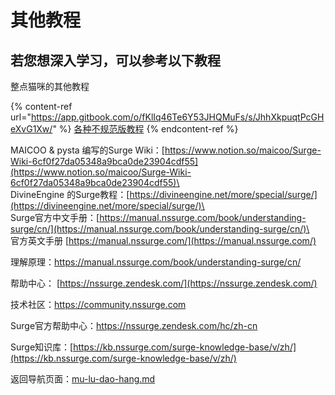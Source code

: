 # 其他教程

## 若您想深入学习，可以参考以下教程

整点猫咪的其他教程

{% content-ref url="https://app.gitbook.com/o/fKlIq46Te6Y53JHQMuFs/s/JhhXkpuqtPcGHeXvG1Xw/" %}
[各种不规范版教程](https://app.gitbook.com/o/fKlIq46Te6Y53JHQMuFs/s/JhhXkpuqtPcGHeXvG1Xw/)
{% endcontent-ref %}

MAICOO & pysta 编写的Surge Wiki：[https://www.notion.so/maicoo/Surge-Wiki-6cf0f27da05348a9bca0de23904cdf55](https://www.notion.so/maicoo/Surge-Wiki-6cf0f27da05348a9bca0de23904cdf55)\
\
DivineEngine 的Surge教程：[https://divineengine.net/more/special/surge/](https://divineengine.net/more/special/surge/)\
\
Surge官方中文手册：[https://manual.nssurge.com/book/understanding-surge/cn/](https://manual.nssurge.com/book/understanding-surge/cn/)\
\
官方英文手册 [https://manual.nssurge.com/](https://manual.nssurge.com/)

理解原理：[https://manual.nssurge.com/book/understanding-surge/cn/ ](https://manual.nssurge.com/book/understanding-surge/cn/)

帮助中心： [https://nssurge.zendesk.com/](https://nssurge.zendesk.com/)

技术社区：[https://community.nssurge.com ](https://community.nssurge.com)

Surge官方帮助中心：[https://nssurge.zendesk.com/hc/zh-cn ](https://nssurge.zendesk.com/hc/zh-cn)

Surge知识库：[https://kb.nssurge.com/surge-knowledge-base/v/zh/](https://kb.nssurge.com/surge-knowledge-base/v/zh/)

返回导航页面：[mu-lu-dao-hang.md](mu-lu-dao-hang.md "mention")

